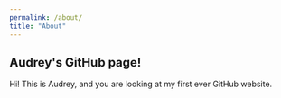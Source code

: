 ```yaml
---
permalink: /about/
title: "About"
---
```


## Audrey's GitHub page!
Hi! This is Audrey, and you are looking at my first ever GitHub website. 
